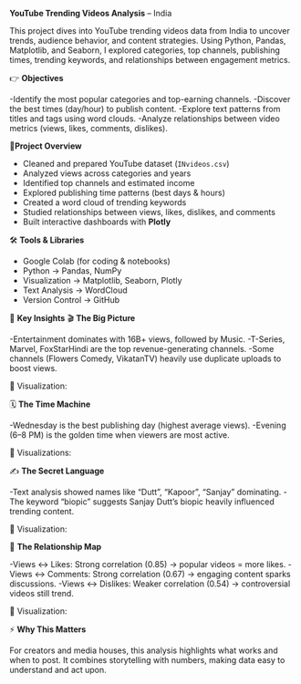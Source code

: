 **YouTube Trending Videos Analysis** – India

This project dives into YouTube trending videos data from India to uncover trends, audience behavior, and content strategies. Using Python, Pandas, Matplotlib, and Seaborn, I explored categories, top channels, publishing times, trending keywords, and relationships between engagement metrics.

👉 **Objectives**

-Identify the most popular categories and top-earning channels.
-Discover the best times (day/hour) to publish content.
-Explore text patterns from titles and tags using word clouds.
-Analyze relationships between video metrics (views, likes, comments, dislikes).

🚀**Project Overview**
- Cleaned and prepared YouTube dataset (`INvideos.csv`)
- Analyzed views across categories and years
- Identified top channels and estimated income
- Explored publishing time patterns (best days & hours)
- Created a word cloud of trending keywords
- Studied relationships between views, likes, dislikes, and comments
- Built interactive dashboards with **Plotly**

🛠️ **Tools & Libraries**
- Google Colab (for coding & notebooks)
- Python → Pandas, NumPy
- Visualization → Matplotlib, Seaborn, Plotly
- Text Analysis → WordCloud
- Version Control → GitHub

🔎 **Key Insights**
🎬 **The Big Picture**

-Entertainment dominates with 16B+ views, followed by Music.
-T-Series, Marvel, FoxStarHindi are the top revenue-generating channels.
-Some channels (Flowers Comedy, VikatanTV) heavily use duplicate uploads to boost views.

📌 Visualization:


🗓️ **The Time Machine**

-Wednesday is the best publishing day (highest average views).
-Evening (6–8 PM) is the golden time when viewers are most active.

📌 Visualizations:




✍️ **The Secret Language**

-Text analysis showed names like “Dutt”, “Kapoor”, “Sanjay” dominating.
-The keyword “biopic” suggests Sanjay Dutt’s biopic heavily influenced trending content.

📌 Visualization:


🤝 **The Relationship Map**

-Views ↔ Likes: Strong correlation (0.85) → popular videos = more likes.
-Views ↔ Comments: Strong correlation (0.67) → engaging content sparks discussions.
-Views ↔ Dislikes: Weaker correlation (0.54) → controversial videos still trend.

📌 Visualization:

⚡ **Why This Matters**

For creators and media houses, this analysis highlights what works and when to post. It combines storytelling with numbers, making data easy to understand and act upon.
